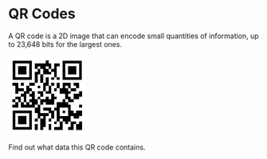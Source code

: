 # QR Codes

A QR code is a 2D image that can encode small quantities of information, up to 23,648 bits for the largest ones.

![QR Code](./qr.png)

Find out what data this QR code contains.
